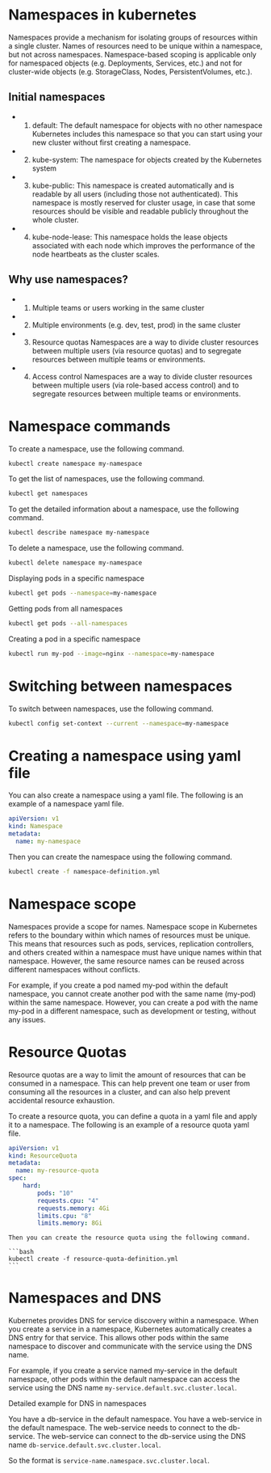 # Namespaces in kubernetes

Namespaces provide a mechanism for isolating groups of resources within a single cluster. Names of resources need to be unique within a namespace, but not across namespaces. Namespace-based scoping is applicable only for namespaced objects (e.g. Deployments, Services, etc.) and not for cluster-wide objects (e.g. StorageClass, Nodes, PersistentVolumes, etc.).

## Initial namespaces

- 1. default: The default namespace for objects with no other namespace
    Kubernetes includes this namespace so that you can start using your new cluster without first creating a namespace.
- 2. kube-system: The namespace for objects created by the Kubernetes system
- 3. kube-public: This namespace is created automatically and is readable by all users (including those not authenticated). This namespace is mostly reserved for cluster usage, in case that some resources should be visible and readable publicly throughout the whole cluster.
- 4. kube-node-lease: This namespace holds the lease objects associated with each node which improves the performance of the node heartbeats as the cluster scales.

## Why use namespaces?

- 1. Multiple teams or users working in the same cluster

- 2. Multiple environments (e.g. dev, test, prod) in the same cluster

- 3. Resource quotas
    Namespaces are a way to divide cluster resources between multiple users (via resource quotas) and to segregate resources between multiple teams or environments.
- 4. Access control
    Namespaces are a way to divide cluster resources between multiple users (via role-based access control) and to segregate resources between multiple teams or environments.

# Namespace commands
To create a namespace, use the following command.

```bash
kubectl create namespace my-namespace
```

To get the list of namespaces, use the following command.

```bash
kubectl get namespaces
```

To get the detailed information about a namespace, use the following command.

```bash
kubectl describe namespace my-namespace
```

To delete a namespace, use the following command.

```bash
kubectl delete namespace my-namespace
```
Displaying pods in a specific namespace

```bash
kubectl get pods --namespace=my-namespace
```
Getting pods from all namespaces

```bash
kubectl get pods --all-namespaces
```

Creating a pod in a specific namespace

```bash
kubectl run my-pod --image=nginx --namespace=my-namespace
```

# Switching between namespaces
To switch between namespaces, use the following command.

```bash
kubectl config set-context --current --namespace=my-namespace
```

# Creating a namespace using yaml file
You can also create a namespace using a yaml file. The following is an example of a namespace yaml file.

```yaml
apiVersion: v1
kind: Namespace
metadata:
  name: my-namespace

```

Then you can create the namespace using the following command.

```bash
kubectl create -f namespace-definition.yml
```

# Namespace scope
Namespaces provide a scope for names. 
Namespace scope in Kubernetes refers to the boundary within which names of resources must be unique. This means that resources such as pods, services, replication controllers, and others created within a namespace must have unique names within that namespace. However, the same resource names can be reused across different namespaces without conflicts.

For example, if you create a pod named my-pod within the default namespace, you cannot create another pod with the same name (my-pod) within the same namespace. However, you can create a pod with the name my-pod in a different namespace, such as development or testing, without any issues.

# Resource Quotas
Resource quotas are a way to limit the amount of resources that can be consumed in a namespace. This can help prevent one team or user from consuming all the resources in a cluster, and can also help prevent accidental resource exhaustion.

To create a resource quota, you can define a quota in a yaml file and apply it to a namespace. The following is an example of a resource quota yaml file.

```yaml
apiVersion: v1
kind: ResourceQuota
metadata:
  name: my-resource-quota
spec:
    hard:
        pods: "10"
        requests.cpu: "4"
        requests.memory: 4Gi
        limits.cpu: "8"
        limits.memory: 8Gi
```
    
    Then you can create the resource quota using the following command.
    
    ```bash
    kubectl create -f resource-quota-definition.yml
    ```

# Namespaces and DNS
Kubernetes provides DNS for service discovery within a namespace. When you create a service in a namespace, Kubernetes automatically creates a DNS entry for that service. This allows other pods within the same namespace to discover and communicate with the service using the DNS name.

For example, if you create a service named my-service in the default namespace, other pods within the default namespace can access the service using the DNS name `my-service.default.svc.cluster.local`.

Detailed example for DNS in namespaces

You have a db-service in the default namespace. You have a web-service in the default namespace. The web-service needs to connect to the db-service. The web-service can connect to the db-service using the DNS name `db-service.default.svc.cluster.local`.

So the format is `service-name.namespace.svc.cluster.local`.

